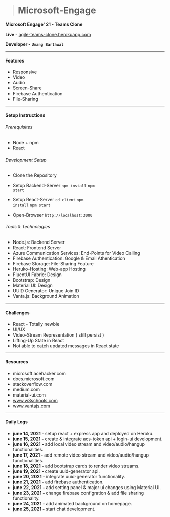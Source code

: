 > # Microsoft-Engage

__Microsoft Engage' 21 - Teams Clone__

__Live -__ [agile-teams-clone.herokuapp.com](agile-teams-clone.herokuapp.com)

__Developer -__ <code><b>Umang Barthwal</b></code>

___

#### Features

- Responsive
- Video
- Audio
- Screen-Share
- Firebase Authentication
- File-Sharing

___

#### Setup Instructions

###### Prerequisites
- Node + npm
- React

###### Development Setup
- Clone the Repository
- Setup Backend-Server
 <code>npm install</code>
 <code>npm start</code>


- Setup React-Server
 <code>cd client</code>
 <code>npm install</code>
 <code>npm start</code>

- Open-Browser
 <code>http://localhost:3000</code>

###### Tools & Technologies
- Node.js: Backend Server
- React: Frontend Server
- Azure Communication Services: End-Points for Video Calling
- Firebase Authentication: Google & Email Athentication
- Firebase Storage: File-Sharing Feature
- Heruko-Hosting: Web-app Hosting
- FluentUI Fabric: Design
- Bootstrap: Design
- Material UI: Design
- UUID Generator: Unique Join ID 
- Vanta.js: Background Animation

___

#### Challenges

- React - Totally newbie
- UI/UX
- Video-Stream Representation ( still persist )
- Lifting-Up State in React
- Not able to catch updated messages in React state

___

#### Resources

- microsoft.acehacker.com
- docs.microsoft.com
- stackoverflow.com
- medium.com
- material-ui.com
- www.w3schools.com
- www.vantajs.com

___

#### Daily Logs
- <b> june 14, 2021 - </b> setup react + express app and deployed on Heroku.
- <b> june 15, 2021 - </b> create & integrate acs-token api + login-ui development.
- <b> june 16, 2021 - </b> add local video stream and video/audio/hangup functionalities.
- <b> june 17, 2021 - </b> add remote video stream and video/audio/hangup functionalities.
- <b> june 18, 2021 - </b> add bootstrap cards to render video streams.
- <b> june 19, 2021 - </b> create uuid-generator api.
- <b> june 20, 2021 - </b> integrate uuid-generator functionality.
- <b> june 21, 2021 - </b> add firebase authentication.
- <b> june 22, 2021 - </b> add setting panel & major ui changes using Material UI.
- <b> june 23, 2021 - </b> change firebase configration & add file sharing functionality.
- <b> june 24, 2021 - </b> add animated background on homepage.
- <b> june 25, 2021 - </b> start chat development.